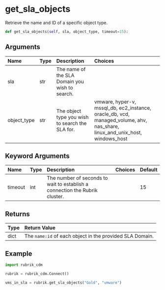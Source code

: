 # get\_sla\_objects

Retrieve the name and ID of a specific object type.

```python
def get_sla_objects(self, sla, object_type, timeout=15):
```

## Arguments

| Name | Type | Description | Choices |
| :--- | :--- | :--- | :--- |
| sla | str | The name of the SLA Domain you wish to search. |  |
| object\_type | str | The object type you wish to search the SLA for. | vmware, hyper-v, mssql\_db, ec2\_instance, oracle\_db, vcd, managed\_volume, ahv, nas\_share, linux\_and\_unix\_host, windows\_host |

## Keyword Arguments

| Name | Type | Description | Choices | Default |
| :--- | :--- | :--- | :--- | :--- |
| timeout | int | The number of seconds to wait to establish a connection the Rubrik cluster. |  | 15 |

## Returns

| Type | Return Value |
| :--- | :--- |
| dict | The `name:id` of each object in the provided SLA Domain. |

## Example

```python
import rubrik_cdm

rubrik = rubrik_cdm.Connect()

vms_in_sla = rubrik.get_sla_objects("Gold", "vmware")
```

